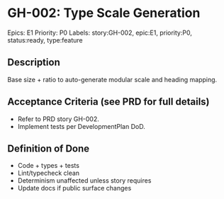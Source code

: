 # GH-002: Type Scale Generation

Epics: E1
Priority: P0
Labels: story:GH-002, epic:E1, priority:P0, status:ready, type:feature

## Description
Base size + ratio to auto-generate modular scale and heading mapping.

## Acceptance Criteria (see PRD for full details)
- Refer to PRD story GH-002.
- Implement tests per DevelopmentPlan DoD.

## Definition of Done
- Code + types + tests
- Lint/typecheck clean
- Determinism unaffected unless story requires
- Update docs if public surface changes
